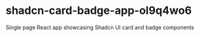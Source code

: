 # shadcn-card-badge-app-ol9q4wo6
Single page React app showcasing Shadcn UI card and badge components
